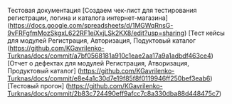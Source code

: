 Тестовая документация
[Создаем чек-лист для тестирования регистрации, логина и каталога интернет-магазина]
(https://docs.google.com/spreadsheets/d/1MGWqRnsG-9vFRFgfmMozSkgxL622RF1eiXxjLSk2KX8/edit?usp=sharing)
[Тест кейсы для модулей Регистрация, Авторизация, Подуктовый каталог
(https://github.com/KGavrilenko-Turknas/docs/commit/a7bf0568181a910c1eae2aa17a9a1adbdf463ce4)
[Отчет о дефектах для модулей Регистрация, Атворизация, Продуктовый каталог]
(https://github.com/KGavrilenko-Turknas/docs/commit/e8e4a1c30d7e19f85f8f0119946ff250bef3eab6)
[Тестовый прогон]
(https://github.com/KGavrilenko-Turknas/docs/commit/2b83c724490eff9afcc7c8a330dba88d448475c7)
